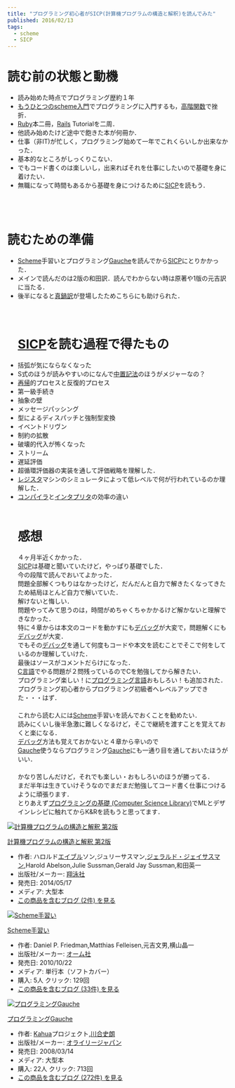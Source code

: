 ```yaml
---
title: "プログラミング初心者がSICP(計算機プログラムの構造と解釈)を読んでみた"
published: 2016/02/13
tags:
  - scheme
  - SICP
---
```


<h1>読む前の状態と動機</h1>

<ul>
<li>読み始めた時点でプログラミング歴約１年</li>
<li><a href="http://www.shido.info/lisp/idx_scm.html">もうひとつのscheme入門</a>でプログラミングに入門するも，<a class="keyword" href="http://d.hatena.ne.jp/keyword/%B9%E2%B3%AC%B4%D8%BF%F4">高階関数</a>で挫折．</li>
<li><a class="keyword" href="http://d.hatena.ne.jp/keyword/Ruby">Ruby</a>本二冊，<a class="keyword" href="http://d.hatena.ne.jp/keyword/Rails">Rails</a> Tutorialを二周．</li>
<li>他読み始めたけど途中で飽きた本が何冊か．</li>
<li>仕事（非IT)が忙しく，プログラミング始めて一年でこれくらいしか出来なかった．</li>
<li>基本的なところがしっくりこない．</li>
<li>でもコード書くのは楽しいし，出来ればそれを仕事にしたいので基礎を身に着けたい．</li>
<li>無職になって時間もあるから基礎を身につけるために<a class="keyword" href="http://d.hatena.ne.jp/keyword/SICP">SICP</a>を読もう．<br/>
　</li>
</ul>





<p>
　</p>

<h1>読むための準備</h1>

<ul>
<li><a class="keyword" href="http://d.hatena.ne.jp/keyword/Scheme">Scheme</a>手習いとプログラミング<a class="keyword" href="http://d.hatena.ne.jp/keyword/Gauche">Gauche</a>を読んでから<a class="keyword" href="http://d.hatena.ne.jp/keyword/SICP">SICP</a>にとりかかった．</li>
<li>メインで読んだのは2版の和田訳．読んでわからない時は原著や1版の元吉訳に当たる．</li>
<li>後半になると<a href="https://github.com/hiroshi-manabe/sicp-pdf">真鍋訳</a>が登場したためこちらにも助けられた．<br/>
　<br/>
　

<h1><a class="keyword" href="http://d.hatena.ne.jp/keyword/SICP">SICP</a>を読む過程で得たもの</h1></li>
<li>括弧が気にならなくなった</li>
<li>S式のほうが読みやすいのになんで<a class="keyword" href="http://d.hatena.ne.jp/keyword/%C3%E6%C3%D6%B5%AD%CB%A1">中置記法</a>のほうがメジャーなの？</li>
<li><a class="keyword" href="http://d.hatena.ne.jp/keyword/%BA%C6%B5%A2">再帰</a>的プロセスと反復的プロセス</li>
<li>第一級手続き</li>
<li>抽象の壁</li>
<li>メッセージパッシング</li>
<li>型によるディスパッチと強制型変換</li>
<li>イベントドリヴン</li>
<li>制約の拡散</li>
<li>破壊的代入が怖くなった</li>
<li>ストリーム</li>
<li>遅延評価</li>
<li>超循環評価器の実装を通して評価戦略を理解した．</li>
<li><a class="keyword" href="http://d.hatena.ne.jp/keyword/%A5%EC%A5%B8%A5%B9%A5%BF">レジスタ</a>マシンのシミュレータによって低レベルで何が行われているのか理解した．</li>
<li><a class="keyword" href="http://d.hatena.ne.jp/keyword/%A5%B3%A5%F3%A5%D1%A5%A4%A5%E9">コンパイラ</a>と<a class="keyword" href="http://d.hatena.ne.jp/keyword/%A5%A4%A5%F3%A5%BF%A5%D7%A5%EA%A5%BF">インタプリタ</a>の効率の違い<br/>
　

<h1>感想</h1>

<p>４ヶ月半近くかかった．<br/>
<a class="keyword" href="http://d.hatena.ne.jp/keyword/SICP">SICP</a>は基礎と聞いていたけど，やっぱり基礎でした．<br/>
今の段階で読んでおいてよかった．<br/>
問題全部解くつもりはなかったけど，だんだんと自力で解きたくなってきたため結局ほとんど自力で解いていた．<br/>
解けないと悔しい．<br/>
問題やってみて思うのは，時間がめちゃくちゃかかるけど解かないと理解できなかった．<br/>
特に４章からは本文のコードを動かすにも<a class="keyword" href="http://d.hatena.ne.jp/keyword/%A5%C7%A5%D0%A5%C3%A5%B0">デバッグ</a>が大変で，問題解くにも<a class="keyword" href="http://d.hatena.ne.jp/keyword/%A5%C7%A5%D0%A5%C3%A5%B0">デバッグ</a>が大変．<br/>
でもその<a class="keyword" href="http://d.hatena.ne.jp/keyword/%A5%C7%A5%D0%A5%C3%A5%B0">デバッグ</a>を通して何度もコードや本文を読むことでそこで何をしているのか理解していけた．<br/>
最後はソースがコメントだらけになった．<br/>
<a class="keyword" href="http://d.hatena.ne.jp/keyword/C%B8%C0%B8%EC">C言語</a>でやる問題が２問残っているのでCを勉強してから解きたい．<br/>
プログラミング楽しい！に<a class="keyword" href="http://d.hatena.ne.jp/keyword/%A5%D7%A5%ED%A5%B0%A5%E9%A5%DF%A5%F3%A5%B0%B8%C0%B8%EC">プログラミング言語</a>おもしろい！も追加された．<br/>
プログラミング初心者からプログラミング初級者へレベルアップできた・・・はず．<br/>
　<br/>
これから読む人には<a class="keyword" href="http://d.hatena.ne.jp/keyword/Scheme">Scheme</a>手習いを読んでおくことを勧めたい．<br/>
読みにくいし後半急激に難しくなるけど，そこで継続を渡すことを覚えておくと楽になる．<br/>
<a class="keyword" href="http://d.hatena.ne.jp/keyword/%A5%C7%A5%D0%A5%C3%A5%B0">デバッグ</a>方法も覚えておかないと４章から辛いので<br/>
<a class="keyword" href="http://d.hatena.ne.jp/keyword/Gauche">Gauche</a>使うならプログラミング<a class="keyword" href="http://d.hatena.ne.jp/keyword/Gauche">Gauche</a>にも一通り目を通しておいたほうがいい．<br/>
　<br/>
かなり苦しんだけど，それでも楽しい・おもしろいのほうが勝ってる．<br/>
まだ半年は生きていけそうなのでまだまだ勉強してコード書く仕事につけるように頑張ります．<br/>
とりあえず<a href="http://d.hatena.ne.jp/asin/4781911609/wataro-22">プログラミングの基礎 (Computer Science Library)</a>でMLとデザインレシピに触れてからK&amp;Rを読もうと思ってます．</p></li>
</ul>


<p><div class="hatena-asin-detail"><a href="http://www.amazon.co.jp/exec/obidos/ASIN/4798135984/wataro-22/"><img src="http://ecx.images-amazon.com/images/I/511qf4jdYjL._SL160_.jpg" class="hatena-asin-detail-image" alt="計算機プログラムの構造と解釈 第2版" title="計算機プログラムの構造と解釈 第2版"></a><div class="hatena-asin-detail-info"><p class="hatena-asin-detail-title"><a href="http://www.amazon.co.jp/exec/obidos/ASIN/4798135984/wataro-22/">計算機プログラムの構造と解釈 第2版</a></p><ul><li><span class="hatena-asin-detail-label">作者:</span> ハロルド<a class="keyword" href="http://d.hatena.ne.jp/keyword/%A5%A8%A5%A4%A5%D6%A5%EB">エイブル</a>ソン,ジュリーサスマン,<a class="keyword" href="http://d.hatena.ne.jp/keyword/%A5%B8%A5%A7%A5%E9%A5%EB%A5%C9%A1%A6%A5%B8%A5%A7%A5%A4%A5%B5%A5%B9%A5%DE%A5%F3">ジェラルド・ジェイサスマン</a>,Harold Abelson,Julie Sussman,Gerald Jay Sussman,和田英一</li><li><span class="hatena-asin-detail-label">出版社/メーカー:</span> <a class="keyword" href="http://d.hatena.ne.jp/keyword/%E6%C6%B1%CB%BC%D2">翔泳社</a></li><li><span class="hatena-asin-detail-label">発売日:</span> 2014/05/17</li><li><span class="hatena-asin-detail-label">メディア:</span> 大型本</li><li><a href="http://d.hatena.ne.jp/asin/4798135984/wataro-22" target="_blank">この商品を含むブログ (2件) を見る</a></li></ul></div><div class="hatena-asin-detail-foot"></div></div></p>

<p><div class="hatena-asin-detail"><a href="http://www.amazon.co.jp/exec/obidos/ASIN/4274068269/wataro-22/"><img src="http://ecx.images-amazon.com/images/I/41OG665OkZL._SL160_.jpg" class="hatena-asin-detail-image" alt="Scheme手習い" title="Scheme手習い"></a><div class="hatena-asin-detail-info"><p class="hatena-asin-detail-title"><a href="http://www.amazon.co.jp/exec/obidos/ASIN/4274068269/wataro-22/">Scheme手習い</a></p><ul><li><span class="hatena-asin-detail-label">作者:</span> Daniel P. Friedman,Matthias Felleisen,元吉文男,横山晶一</li><li><span class="hatena-asin-detail-label">出版社/メーカー:</span> <a class="keyword" href="http://d.hatena.ne.jp/keyword/%A5%AA%A1%BC%A5%E0%BC%D2">オーム社</a></li><li><span class="hatena-asin-detail-label">発売日:</span> 2010/10/22</li><li><span class="hatena-asin-detail-label">メディア:</span> 単行本（ソフトカバー）</li><li><span class="hatena-asin-detail-label">購入</span>: 5人 <span class="hatena-asin-detail-label">クリック</span>: 129回</li><li><a href="http://d.hatena.ne.jp/asin/4274068269/wataro-22" target="_blank">この商品を含むブログ (33件) を見る</a></li></ul></div><div class="hatena-asin-detail-foot"></div></div></p>

<p><div class="hatena-asin-detail"><a href="http://www.amazon.co.jp/exec/obidos/ASIN/4873113482/wataro-22/"><img src="http://ecx.images-amazon.com/images/I/51Exg14b4uL._SL160_.jpg" class="hatena-asin-detail-image" alt="プログラミングGauche" title="プログラミングGauche"></a><div class="hatena-asin-detail-info"><p class="hatena-asin-detail-title"><a href="http://www.amazon.co.jp/exec/obidos/ASIN/4873113482/wataro-22/">プログラミングGauche</a></p><ul><li><span class="hatena-asin-detail-label">作者:</span> <a class="keyword" href="http://d.hatena.ne.jp/keyword/Kahua">Kahua</a>プロジェクト,<a class="keyword" href="http://d.hatena.ne.jp/keyword/%C0%EE%B9%E7%BB%CB%CF%AF">川合史朗</a></li><li><span class="hatena-asin-detail-label">出版社/メーカー:</span> <a class="keyword" href="http://d.hatena.ne.jp/keyword/%A5%AA%A5%E9%A5%A4%A5%EA%A1%BC%A5%B8%A5%E3%A5%D1%A5%F3">オライリージャパン</a></li><li><span class="hatena-asin-detail-label">発売日:</span> 2008/03/14</li><li><span class="hatena-asin-detail-label">メディア:</span> 大型本</li><li><span class="hatena-asin-detail-label">購入</span>: 22人 <span class="hatena-asin-detail-label">クリック</span>: 713回</li><li><a href="http://d.hatena.ne.jp/asin/4873113482/wataro-22" target="_blank">この商品を含むブログ (272件) を見る</a></li></ul></div><div class="hatena-asin-detail-foot"></div></div></p>

